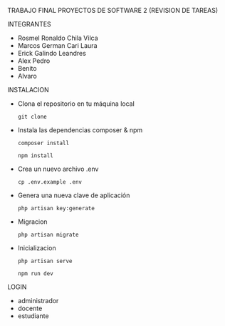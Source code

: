 TRABAJO FINAL PROYECTOS DE SOFTWARE 2 (REVISION DE TAREAS)

INTEGRANTES
 - Rosmel Ronaldo Chila Vilca
 - Marcos German Cari Laura
 - Erick Galindo Leandres
 - Alex Pedro
 - Benito
 - Alvaro

INSTALACION
- Clona el repositorio en tu máquina local
  ```
  git clone
  ```

- Instala las dependencias composer & npm
  ```
  composer install
  ```
  ```
  npm install
  ```

- Crea un nuevo archivo .env
  ```
  cp .env.example .env
  ```
  
- Genera una nueva clave de aplicación
  ```
  php artisan key:generate
  ```

- Migracion
  ```
  php artisan migrate
  ```

- Inicializacion
  ```
  php artisan serve
  ```
  ```
  npm run dev
  ```

LOGIN 
- administrador
- docente
- estudiante



